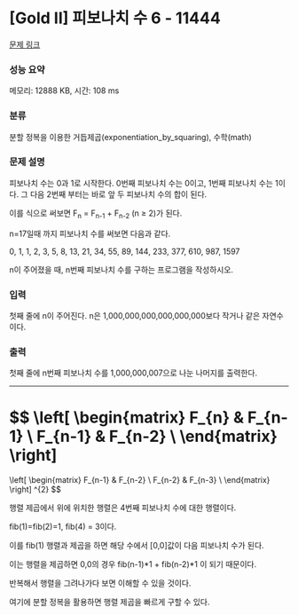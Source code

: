 # [Gold II] 피보나치 수 6 - 11444 

[문제 링크](https://www.acmicpc.net/problem/11444) 

### 성능 요약

메모리: 12888 KB, 시간: 108 ms

### 분류

분할 정복을 이용한 거듭제곱(exponentiation_by_squaring), 수학(math)

### 문제 설명

<p>피보나치 수는 0과 1로 시작한다. 0번째 피보나치 수는 0이고, 1번째 피보나치 수는 1이다. 그 다음 2번째 부터는 바로 앞 두 피보나치 수의 합이 된다.</p>

<p>이를 식으로 써보면 F<sub>n</sub> = F<sub>n-1</sub> + F<sub>n-2</sub> (n ≥ 2)가 된다.</p>

<p>n=17일때 까지 피보나치 수를 써보면 다음과 같다.</p>

<p>0, 1, 1, 2, 3, 5, 8, 13, 21, 34, 55, 89, 144, 233, 377, 610, 987, 1597</p>

<p>n이 주어졌을 때, n번째 피보나치 수를 구하는 프로그램을 작성하시오.</p>

### 입력 

 <p>첫째 줄에 n이 주어진다. n은 1,000,000,000,000,000,000보다 작거나 같은 자연수이다.</p>

### 출력 

 <p>첫째 줄에 n번째 피보나치 수를 1,000,000,007으로 나눈 나머지를 출력한다.</p>

---

$$ \left[
\begin{matrix}
    F_{n} & F_{n-1} \\
    F_{n-1} & F_{n-2} \\
\end{matrix}
\right] 
=
 \left[
\begin{matrix}
    F_{n-1} & F_{n-2} \\
    F_{n-2} & F_{n-3} \\
\end{matrix} 
\right] ^{2} $$

행렬 제곱에서 위에 위치한 행렬은 4번째 피보나치 수에 대한 행렬이다.

fib(1)=fib(2)=1, fib(4) = 3이다.

이를 fib(1) 행렬과 제곱을 하면 해당 수에서 [0,0]값이 다음 피보나치 수가 된다.

이는 행렬을 제곱하면 0,0의 경우 fib(n-1)*1 + fib(n-2)*1 이 되기 때문이다.

반복해서 행렬을 그려나가다 보면 이해할 수 있을 것이다.

여기에 분할 정복을 활용하면 행렬 제곱을 빠르게 구할 수 있다.
